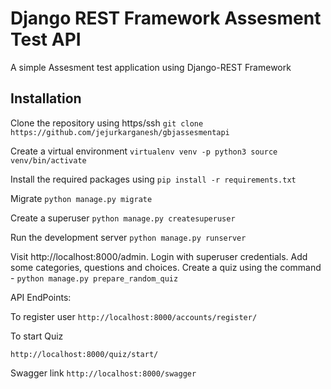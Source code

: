 # Django REST Framework Assesment Test API

A simple Assesment test application using Django-REST Framework

## Installation

Clone the repository using https/ssh
    ```git clone https://github.com/jejurkarganesh/gbjassesmentapi```

Create a virtual environment
    ```
    virtualenv venv -p python3
    source venv/bin/activate
    ```

Install the required packages using
    ```
    pip install -r requirements.txt
    ```

Migrate
    ```python manage.py migrate```

Create a superuser
    ```python manage.py createsuperuser```

Run the development server
    ```python manage.py runserver```
    
Visit http://localhost:8000/admin. Login with superuser credentials. Add some categories, questions and choices. Create a quiz using the command -
    ```python manage.py prepare_random_quiz```

API EndPoints:

To register user
```http://localhost:8000/accounts/register/```

To start Quiz

```http://localhost:8000/quiz/start/```

Swagger link
```http://localhost:8000/swagger```

